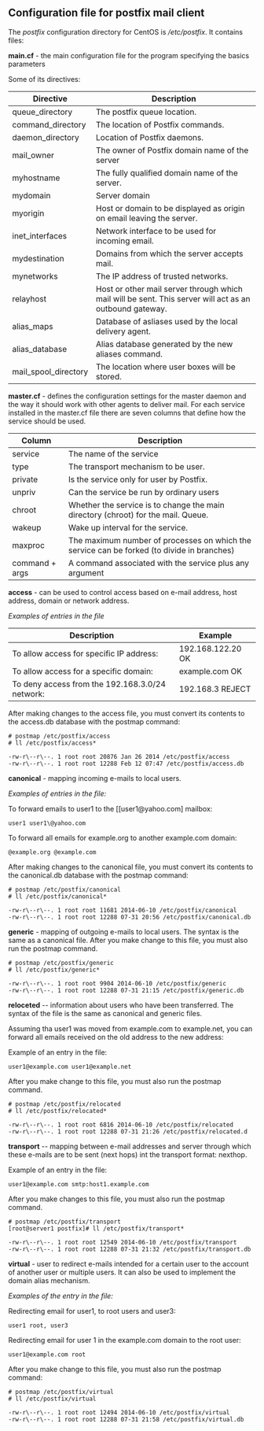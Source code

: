 Configuration file for **postfix** mail client
------------------------------------------------

The *postfix* configuration directory for CentOS is */etc/postfix*. It
contains files:

**main.cf** - the main configuration file for the program specifying
 the basics parameters
 
 Some of its directives:
 


 |**Directive**            |       **Description**                                                                                    |
 | ------------------------| ---------------------------------------------------------------------------------------------------------|
 |queue\_directory         |       The postfix queue location.                                                                         
 |command\_directory       |      The location of Postfix commands.
 |daemon\_directory        |       Location of Postfix daemons.
 |mail\_owner              |       The owner of Postfix domain name of the server
 |myhostname               |       The fully qualified domain name of the server.
 |mydomain                 |       Server domain
 |myorigin                 |       Host or domain to be displayed as origin on email leaving the server.
 |inet\_interfaces         |       Network interface to be used for incoming email.
 |mydestination            |       Domains from which the server accepts mail.
 |mynetworks               |       The IP address of trusted networks.
 |relayhost                |       Host or other mail server through which mail will be sent. This server will act as an outbound gateway.
 |alias\_maps              |       Database of asliases used by the local delivery agent.
 |alias\_database          |       Alias database generated by the new aliases command.
 |mail\_spool\_directory   |       The location where user boxes will be stored.


 **master.cf** - defines the configuration settings for the master
 daemon and the way it should work with other agents to deliver mail.
 For each service installed in the master.cf file there are seven
 columns that define how the service should be used.


 |Column           |     Description
 |---------------- | --------------------------------------------------------------------------------------------
 |service          |    The name of the service
 |type             |    The transport mechanism to be user.
 |private          |    Is the service only for user by Postfix.
 |unpriv           |    Can the service be run by ordinary users
 |chroot           |    Whether the service is to change the main directory (chroot) for the mail. Queue.
 |wakeup           |    Wake up interval for the service.
 |maxproc          |    The maximum number of processes on which the service can be forked (to divide in branches)
 |command + args   |   A command associated with the service plus any argument


**access** - can be used to control access based on e-mail address,
 host address, domain or network address.
 
 *Examples of entries in the file*


 |Description                                     | Example
 |------------------------------------------------|--------------------
 |To allow access for specific IP address:        | 192.168.122.20 OK
 |To allow access for a specific domain:          | example.com OK
 |To deny access from the 192.168.3.0/24 network: | 192.168.3 REJECT


 After making changes to the access file, you must convert its contents
 to the access.db database with the postmap command:
 
 	# postmap /etc/postfix/access
 	# ll /etc/postfix/access*
 
 	-rw-r\--r\--. 1 root root 20876 Jan 26 2014 /etc/postfix/access
 	-rw-r\--r\--. 1 root root 12288 Feb 12 07:47 /etc/postfix/access.db
 
**canonical** - mapping incoming e-mails to local users.
 
 *Examples of entries in the file:*
 
 To forward emails to user1 to the
 [[user1\@yahoo.com] mailbox:
 
 	user1 user1\@yahoo.com
 
 To forward all emails for example.org to another example.com domain:
 
 	@example.org @example.com
 
 After making changes to the canonical file, you must convert its
 contents to the canonical.db database with the postmap command:
 
 	# postmap /etc/postfix/canonical
 	# ll /etc/postfix/canonical*
 
 	-rw-r\--r\--. 1 root root 11681 2014-06-10 /etc/postfix/canonical
 	-rw-r\--r\--. 1 root root 12288 07-31 20:56 /etc/postfix/canonical.db
 
**generic** - mapping of outgoing e-mails to local users. The syntax
 is the same as a canonical file. After you make change to this file,
 you must also run the postmap command.
 
 	# postmap /etc/postfix/generic
 	# ll /etc/postfix/generic*
 
 	-rw-r\--r\--. 1 root root 9904 2014-06-10 /etc/postfix/generic
 	-rw-r\--r\--. 1 root root 12288 07-31 21:15 /etc/postfix/generic.db
 
**reloceted** -- information about users who have been transferred.
 The syntax of the file is the same as canonical and generic files.
 
 Assuming tha user1 was moved from example.com to example.net, you can
 forward all emails received on the old address to the new address:
 
 Example of an entry in the file:
 
 	user1@example.com user1@example.net
 
 After you make change to this file, you must also run the postmap
 command.
 
 	# postmap /etc/postfix/relocated
 	# ll /etc/postfix/relocated*
 
 	-rw-r\--r\--. 1 root root 6816 2014-06-10 /etc/postfix/relocated
 	-rw-r\--r\--. 1 root root 12288 07-31 21:26 /etc/postfix/relocated.d
 
**transport** -- mapping between e-mail addresses and server through
 which these e-mails are to be sent (next hops) int the transport
 format: nexthop.
 
 Example of an entry in the file:
 
 	user1@example.com smtp:host1.example.com
 
 After you make changes to this file, you must also run the postmap
 command.
 
 	# postmap /etc/postfix/transport
 	[root@server1 postfix]# ll /etc/postfix/transport*
 
 	-rw-r\--r\--. 1 root root 12549 2014-06-10 /etc/postfix/transport
 	-rw-r\--r\--. 1 root root 12288 07-31 21:32 /etc/postfix/transport.db
 
**virtual** - user to redirect e-mails intended for a certain user to
 the account of another user or multiple users. It can also be used to
 implement the domain alias mechanism.
 
 *Examples of the entry in the file:*
 
 Redirecting email for user1, to root users and user3:

 	user1 root, user3
 
 Redirecting email for user 1 in the example.com domain to the root
 user:
 
 	user1@example.com root
 
 After you make change to this file, you must also run the postmap
 command:
 
 	# postmap /etc/postfix/virtual
 	# ll /etc/postfix/virtual
 
 	-rw-r\--r\--. 1 root root 12494 2014-06-10 /etc/postfix/virtual
 	-rw-r\--r\--. 1 root root 12288 07-31 21:58 /etc/postfix/virtual.db
